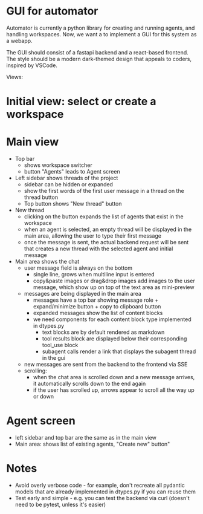 # GUI for automator
Automator is currently a python library for creating and running agents, and handling workspaces. Now, we want a to implement a GUI for this system as a webapp.

The GUI should consist of a fastapi backend and a react-based frontend. The style should be a modern dark-themed design that appeals to coders, inspired by VSCode.

Views:
# Initial view: select or create a workspace

# Main view
- Top bar
  - shows workspace switcher
  - button "Agents" leads to Agent screen
- Left sidebar shows threads of the project
  - sidebar can be hidden or expanded
  - show the first words of the first user message in a thread on the thread button
  - Top button shows "New thread" button
- New thread
  - clicking on the button expands the list of agents that exist in the workspace
  - when an agent is selected, an empty thread will be displayed in the main area, allowing the user to type their first message
  - once the message is sent, the actual backend request will be sent that creates a new thread with the selected agent and initial message
- Main area shows the chat
  - user message field is always on the bottom
    - single line, grows when multiline input is entered
    - copy&paste images or drag&drop images add images to the user message, which show up on top of the text area as mini-preview
  - messages are being displayed in the main area
    - messages have a top bar showing message role + expand/minimize button + copy to clipboard button
    - expanded messages show the list of content blocks
    - we need components for each content block type implemented in dtypes.py
      - text blocks are by default rendered as markdown
      - tool results block are displayed below their corresponding tool_use block
      - subagent calls render a link that displays the subagent thread in the gui
  - new messages are sent from the backend to the frontend via SSE
  - scrolling:
    - when the chat area is scrolled down and a new message arrives, it automatically scrolls down to the end again
    - if the user has scrolled up, arrows appear to scroll all the way up or down
  
# Agent screen
- left sidebar and top bar are the same as in the main view
- Main area: shows list of existing agents, "Create new" button"

# Notes
- Avoid overly verbose code - for example, don't recreate all pydantic models that are already implemented in dtypes.py if you can reuse them
- Test early and simple - e.g. you can test the backend via curl (doesn't need to be pytest, unless it's easier)